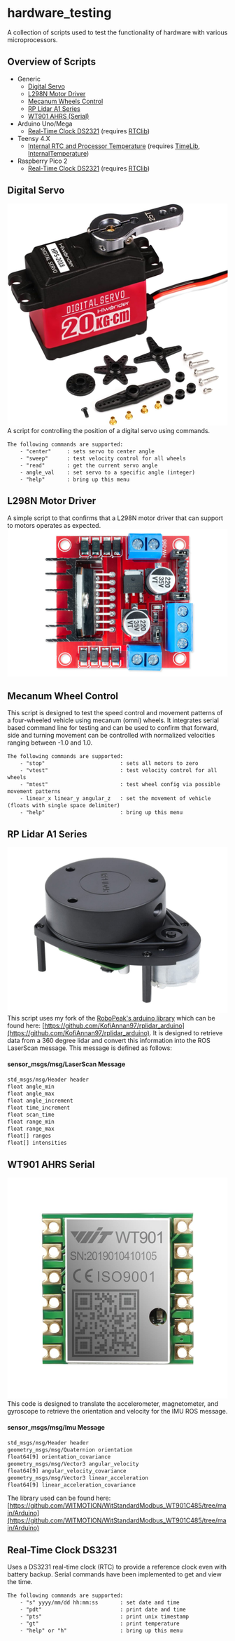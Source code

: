 # hardware_testing
A collection of scripts used to test the functionality of hardware with various microprocessors.  

## Overview of Scripts
- Generic
	- [Digital Servo](/generic/test_servo/test_servo.ino) 
	- [L298N Motor Driver](/generic/test_motor_driver/test_motor_driver.ino)
	- [Mecanum Wheels Control](/generic/test_mechanum_control/test_mechanum_control.ino)
	- [RP Lidar A1 Series](/generic/test_rplidar_a1/test_rplidar_a1.ino)
	- [WT901 AHRS (Serial)](/generic/test_wt901_serial/test_wt901_serial.ino)
- Arduino Uno/Mega 
	- [Real-Time Clock DS2321](/arduino_mega/test_rtc_DS3231/test_rtc_DS3231.ino) (requires [RTClib](https://github.com/adafruit/RTClib))
- Teensy 4.X
	- [Internal RTC and Processor Temperature](/teensy_4/test_internal_rtc_and_temp/test_internal_rtc_and_temp.ino) (requires [TimeLib](https://github.com/PaulStoffregen/Time), [InternalTemperature](https://github.com/LAtimes2/InternalTemperature))
- Raspberry Pico 2
	- [Real-Time Clock DS2321](/arduino_mega/test_rtc_DS3231/test_rtc_DS3231.ino) (requires [RTClib](https://github.com/adafruit/RTClib))

## Digital Servo
![](/img/hiwonder_hps-2018.jpg)
A script for controlling the position of a digital servo using commands.

```
The following commands are supported:
	- "center"     : sets servo to center angle
	- "sweep"      : test velocity control for all wheels
	- "read"       : get the current servo angle
	- angle_val    : set servo to a specific angle (integer)
	- "help"       : bring up this menu
```

## L298N Motor Driver
A simple script to that confirms that a L298N motor driver that can support to motors operates as expected. 
![](/img/l298n_motor_driver.jpg)


## Mecanum Wheel Control
This script is designed to test the speed control and movement patterns of a four-wheeled vehicle using mecanum (omni) wheels. It integrates serial based command line for testing and can be used to confirm that forward, side and turning movement can be controlled with normalized velocities ranging between -1.0 and 1.0.

```
The following commands are supported:
	- "stop"                        : sets all motors to zero
	- "vtest"                       : test velocity control for all wheels
	- "mtest"                       : test wheel config via possible movement patterns
	- linear_x linear_y angular_z   : set the movement of vehicle (floats with single space delimiter)
	- "help"                        : bring up this menu
```

## RP Lidar A1 Series
![](/img/rplidar_a1m8.jpg)
This script uses my fork of the [RoboPeak's arduino library](https://github.com/robopeak/rplidar_arduino) which can be found here: [https://github.com/KofiAnnan97/rplidar_arduino](https://github.com/KofiAnnan97/rplidar_arduino). It is designed to retrieve data from a 360 degree lidar and convert this information into the ROS LaserScan message. This message is defined as follows:

#### sensor_msgs/msg/LaserScan Message
```
std_msgs/msg/Header header
float angle_min
float angle_max
float angle_increment
float time_increment
float scan_time
float range_min
float range_max
float[] ranges
float[] intensities
```

## WT901 AHRS Serial
![](/img/wt901.jpg)
This code is designed to translate the accelerometer, magnetometer, and gyroscope to retrieve the orientation and velocity for the IMU ROS message. 
#### sensor_msgs/msg/Imu Message
```
std_msgs/msg/Header header
geometry_msgs/msg/Quaternion orientation
float64[9] orientation_covariance
geometry_msgs/msg/Vector3 angular_velocity
float64[9] angular_velocity_covariance
geometry_msgs/msg/Vector3 linear_acceleration
float64[9] linear_acceleration_covariance
```
The library used can be found here: [https://github.com/WITMOTION/WitStandardModbus_WT901C485/tree/main/Arduino](https://github.com/WITMOTION/WitStandardModbus_WT901C485/tree/main/Arduino)


## Real-Time Clock DS3231
Uses a DS3231 real-time clock (RTC) to provide a reference clock even with battery backup. Serial commands have been implemented to get and view the time.
```
The following commands are supported:
	- "s" yyyy/mm/dd hh:mm:ss       : set date and time
	- "pdt"                         : print date and time
	- "pts"                         : print unix timestamp
	- "gt"                          : print temperature
	- "help" or "h"                 : bring up this menu
```